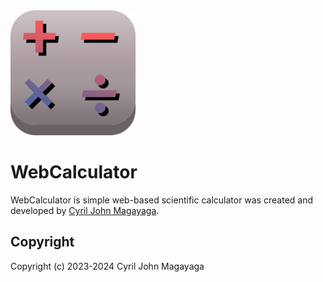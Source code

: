 <img src="assets/logo.svg" width="200" height="200">

# WebCalculator

WebCalculator is simple web-based scientific calculator was created and developed by [Cyril John Magayaga](https://gitlab.com/cyrilmagayaga).

## Copyright

Copyright (c) 2023-2024 Cyril John Magayaga
